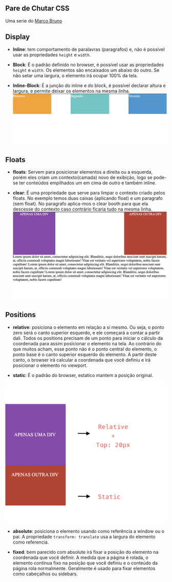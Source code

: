 ## Pare de Chutar CSS

Uma serie do [Marco Bruno](https://www.youtube.com/playlist?list=PLirko8T4cEmx5eBb1-9j6T6Gl4aBtZ_5x)

## Display

- **Inline**: tem comportamento de paralavras (paragrafos) e, não é possível usar as propriedades `height` e `width`.

- **Block**: É o padrão definido no browser, é possível usar as propriedades `height` e `width`.
  Os elementos são encaixados um abaixo do outro.
  Se não setar uma largura, o elemento irá ocupar 100% da tela.

- **Inline-Block**: É a junção do inline e do block, é possível declarar altura e largura, e permite deixar os elementos na mesma linha.
  ![screenshot](inline-block.png?raw=true "screenshot")

## Floats

- **floats**: Servem para posicionar elementos a direita ou a esquerda, porém eles criam um contexto(camada) novo de exibição, logo se pode-se ter conteúdos empilhados um em cima de outro e também inline.

- **clear**: É uma propriedade que serve para limpar o contexto criado pelos floats.
  No exemplo temos duas caixas (aplicando float) e um paragrafo (sem float).
  No paragrafo aplica-mos o clear booth para que ela descesse do contexto caso contrário ficaria tudo na mesma linha.
  ![screenshot](floats.png?raw=true "screenshot")

## Positions

- **relative**: posiciona o elemento em relação a si mesmo. Ou seja, o ponto zero será o canto superior esquerdo, e ele começará a contar a partir dali. Todos os positions precisam de um ponto para iniciar o cálculo da coordenada para assim posicionar o elemento na tela. Ao contrário do que muitos acham, esse ponto não é o ponto central do elemento, o ponto base é o canto superior esquerdo do elemento. A partir deste canto, o browser irá calcular a coordenada que você definiu e irá posicionar o elemento no viewport.

- **static**: É o padrão do browser, estatico mantem a posição original.

![screenshot](relative.png?raw=true "screenshot")

- **absolute**: posiciona o elemento usando como referência a window ou o pai.
  A propriedade `transform: translate` usa a largura do elemento como referencia.

- **fixed**: bem parecido com absolute irá fixar a posição do elemento na coordenada que você definir. A medida que a página é rolada, o elemento continua fixo na posição que você definiu e o conteúdo da página rola normalmente. Geralmente é usado para fixar elementos como cabeçalhos ou sidebars.
